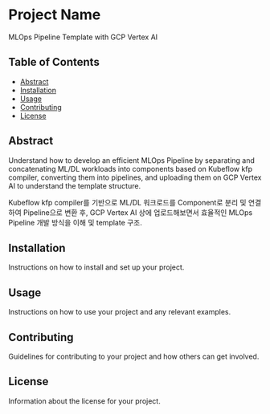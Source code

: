 # Project Name
MLOps Pipeline Template with GCP Vertex AI

## Table of Contents
- [Abstract](#abstract)
- [Installation](#installation)
- [Usage](#usage)
- [Contributing](#contributing)
- [License](#license)

## Abstract

Understand how to develop an efficient MLOps Pipeline by separating and concatenating ML/DL workloads into components based on Kubeflow kfp compiler, converting them into pipelines, and uploading them on GCP Vertex AI to understand the template structure.

Kubeflow kfp compiler를 기반으로 ML/DL 워크로드를 Component로 분리 및 연결하여 Pipeline으로 변환 후, GCP Vertex AI 상에 업로드해보면서 효율적인 MLOps Pipeline 개발 방식을 이해 및 template 구조.

## Installation

Instructions on how to install and set up your project.

## Usage

Instructions on how to use your project and any relevant examples.

## Contributing

Guidelines for contributing to your project and how others can get involved.

## License

Information about the license for your project.
